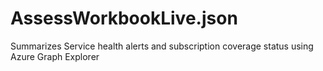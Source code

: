 # AssessWorkbookLive.json

Summarizes Service health alerts and subscription coverage status using Azure Graph Explorer